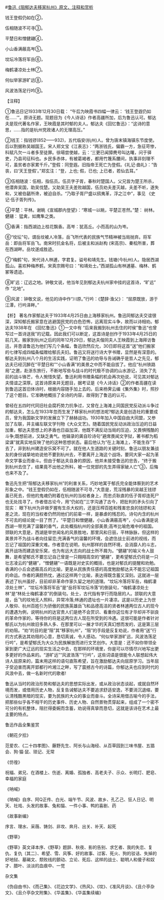 #[鲁迅《阻郁达夫移家杭州》原文、注释和赏析](https://www.vrrw.net/wx/9376.html)

钱王登假仍如在②，

伍相随波不可寻③。

平楚日和憎健翮④，

小山香满蔽高岑⑤。

坟坛冷落将军岳⑥，

梅鹤凄凉处士林⑦。

何似举家游旷远⑧，

风波浩荡足行吟⑨。

【注释】

①鲁迅日记1933年12月30日载： “午后为映霞书四幅一律云： ‘钱王登遐仍如在……’”。原诗无题。现题目为《今人诗话》作者高疆所加，后为鲁迅认可。郁达夫是现代著名作家，王映霞是其时郁的夫人。郁达夫《回忆鲁迅》：“这诗的意思，……指的是杭州党政诸人的无理高压。”

②钱王：指钱镠(852——932)，五代临安(杭州)人。曾为唐末镇海镇东节度使。后以割据称吴越国王。宋人郑文宝《江表志》：“两浙钱氏，偏霸一方，急征苛惨，科赋凡欠一斗者多至徒罪。徐瑒尝使越，云：‘三更已闻獐麂号叫达曙，问于驿吏，乃县司征科也。乡民多赤体，有被葛褐者，都用竹篾系腰间，执事非刻理不可，虽贫者亦家累千斤。”登假：同登遐。旧指帝王死亡为登假。《礼记·曲礼》：“告丧，曰‘天王登假’。”郑玄注：“登，上也; 假，已也; 上已者，若仙去耳。”

③伍相随波：伍相，指伍员。伍员字子胥，春秋时楚国人。父兄皆为楚王所杀，他潜奔吴国，助吴伐楚。又助吴王夫差败越国，伍员劝夫差灭越，夫差不听，遂失和，又被伯嚭所谗，被迫自杀。“乃取子胥尸盛以鸱夷革，浮之江中”，事见 《史记·伍子胥列传》。

④平楚：平林。谢眺《宣城郡内登望》：“寒城一以眺，平楚正苍然。”楚： 树林。健翮： 猛禽，如鹰隼之类。

⑤香满：指西湖边上桂花飘香。高岑：犹高丘。小而高的山为岑。

⑥“坟坛”句，谓岳坟被人冷落，岳飞所代表的民族气节精神被当局抛弃。将军岳：即岳将军岳飞。南宋时抗金名将，后被主和派赵构 (宋高宗)、秦桧所害，葬在西湖畔。岳坟遂成胜迹。

⑦“梅鹤”句，宋代诗人林逋，字君复。谥号和靖先生。钱塘(今杭州)人。隐居西湖孤山。喜欢种梅养鹤，宋真宗赐号曰：“和靖处士。”西湖孤山有林逋墓、梅林、鹤冢等遗迹。

⑧旷远：辽远之地。钟敬文说，他当年见到郁达夫杭州家中挂的这首诗，“旷远” 作 “北地”。

⑨风波：钟敬文说，他见的诗中作“川原。”行吟：《楚辞·渔父》： “屈原既放，游于江潭，行吟泽畔。”



【析】 著名作家郁达夫于1933年4月25日由上海移家杭州。鲁迅同郁达夫交谊很深，深知郁氏搬家意在逃避国民党的白色恐怖，远离现实斗争，故而以诗相劝。郁达夫1938年在 《回忆鲁迅》①一文中有 “后来我搬到杭州去住的时侯”鲁迅“也曾写过一首诗送我”的记载。因此我们可以断定，这首诗是创作于1933年4月25日的前几天。搬家到杭州之后的同年12月29日，郁达夫偕同夫人王映霞到上海拜访鲁迅，并恳请鲁迅为他们写几个条幅，鲁迅欣然应允，30日即将这首“送”他们搬家的七律写成四幅条幅赠给郁氏夫妇。鲁迅又将送行诗大字书赠，显然是有深意的。郁达夫到杭州八个月的生活实践，证明了鲁迅的劝导与告诫确乎是哲人之先见，郁达夫已经沉醉在“平楚日和”“小山香满”的美景之中而不能自拔了。他应“杭州铁路局”之邀，赴浙东旅行，不断地写些与战斗的时代极不协调的山水游记，消失了先前的战斗锋芒，令人惋惜失望。鲁迅利用书赠条幅的机会再次劝说，可见其对郁达夫情谊之深厚。这首诗原来并无题目，据考证是《今人诗话》②的作者高疆在读到鲁迅这首旧体诗时，根据内容随手加上去的。后来杨霁云编《集外集》时，照抄了这个题目。它准确地概括了全诗的内容，故得到了鲁迅的认可。

曾经在五四时代同旧社会腐朽势力抗争过，又曾在上海滩上同国民党反动派斗争过的郁达夫，怎么在1933年忽而生发了移家杭州的想法呢?郁达夫是创造社的重要成员，曾为我国新文学的发展立下了赫赫战功。1930年加入中国自由大同盟，又参加了左联，并主编左联文学刊物《大众文艺》。随着国民党反动派政治压迫的日益加重，郁达夫思想上的矛盾也日益加深，他既不满反动当局的压迫，又畏惧残酷的斗争;既想前进，又缺乏勇气。他辑录的龚自珍诗句“避席畏闻文字狱，著书都为稻梁谋”就真实地反映了他的这种思想状态。最后他认为“在上海滩上，不能生存”下去了，非到杭州建造安乐窝不可了。就在他人生道路的关键时刻，鲁迅以朋友兼战友的身份诚挚地劝说他不要到杭州去，不要离开上海这个战场，要同大家一起为革命文学事业而奋斗。但由于郁达夫自身的原因，他并未接受鲁迅的忠告，“终于搬到杭州去住了，结果竟不出他之所料，被一位党部的先生弄得家破人亡”③，后悔也来不及了。

鲁迅先生把“阻郁达夫移家杭州”的利害关系，巧妙地寓于郁氏完全能体察到的艺术形象之中。“钱王登假仍如在，伍相随波不可寻，”大意是，荒淫残暴的吴越王钱镠虽已死去，但他的鬼魂仍附着在杭州的当权者身上，而忠贞耿直的伍子胥却连死尸也无处找寻了。作者借古论今，用“仍如在”三字沟通了古今，把批判的矛头引向了现实： 眼下杭州为非做歹握有生杀大权的，还是压榨百姓和残害忠良的钱镠和夫差之流，现在的当权者仍然同他们的前辈一样，是暴虐的残忍的。诗句内含的杭州不可去的结论就一目了然了。“平楚日和憎健翮，小山香满蔽高岑”，小山香满是说西湖一带充满了温馨的香气，此处概指杭州的全部美景;高岑比喻危难中的祖国。颈联的大意是，西湖是举世闻名的风景胜地，那里风和日丽，平林脉脉，但这样的美景并不为战斗者向往留恋;充满香气的温馨的环境，会遮住战士前进的视线，而忘记了祖国的深重灾难。作者意在说明，杭州那样的自然环境，会消靡人的斗志，离开战场而建造安乐窝，也为有远大志向的战士所不屑为。“健翮”的喻义令人鼓舞，是希望郁氏不要忘记自己曾是一只翱翔高空的“健翮”，更希望郁氏仍将是一只壮志凌云的“健翮”，“憎健翮”一语既是对史实的概括，也是对郁氏的提醒和劝勉。香满的小丘会遮蔽高丘的比喻，更是从民族责任感的高度勉励郁达夫不能忘记祖国的命运。作者的满腔热忱，通过这样两个比喻，表达得既含蓄又深刻。这就进一层表述了杭州虽好，目前却非革命作家久留之地的道理。“坟坛冷落将军岳，梅鹤凄凉处士林”，“坟坛冷落将军岳”是“岳将军坟坛冷落”的倒装句，“梅鹤凄凉处士林”是“林处士梅鹤凄凉”的倒装句。处士，古代指有学行而隐居的人。颔联的大意是，岳飞的坟地无人照料，异常冷落;林通的遗址也一片凄凉。这是以历史上为世人敬仰、杭州百姓引为骄傲的民族英雄岳飞和品德高洁的贤者林逋两位古人的现今的遭遇为例，说明杭州的达官贵人们是绝不会赏识、看重你这位有才华却并不驯良的革命作家的，等待你的将是这两位古人现在所受到的冷遇。这很可能是作者针对郁氏以为杭州故旧多熟人多、在那里可以一展才华的天真幻想而发的，这是第三层的劝阻。“劝”的目的是“阻”其“移家杭州”，“阻”的手段是反复劝说，作者用“送”行的方式表达其劝阻的心意，恳切真诚，令人感动。“何似举家游旷远，风波浩荡足行吟”，是希望郁氏为大众为民族解放而进行文艺创作。大意是：还不如你带领全家到更广大辽远的现实生活之中去，在那样的环境里，你是可以尽情尽兴地写出更多更好的作品来的。“游旷远”“风波浩荡”“行吟”，这些词语是很能令人联想起伟大诗人屈原来的，篇末用这样的语句直陈希望，旨在激励郁达夫向屈原学习。当年屈子受迫害而离开郢都行吟湘江之畔，写了震撼古今的诗篇，你郁达夫也应到时代的风浪中去，做一名新时代的歌者!

鲁迅从当时的政治形势和郁达夫的思想实际出发，或从政治状态谈起，或就自然环境而发，或借用历史人物，反复告诫郁达夫不要追求舒适安逸，不要消沉退缩，要认清残酷黑暗的现实，要为民族的大众的事业而奋斗。全诗采用借古喻今的手法，把那些似乎各不相干的历史事件、历史人物、自然景物贯穿起来，组成了一个密不可分的有机整体，阻拦得委婉而含蓄，劝说得真挚而恳切，这就是该诗在艺术上最主要的特点。

鲁迅作品全集鉴赏

《朝花夕拾》

范爱农、《二十四孝图》、藤野先生、阿长与山海经、从百草园到三味书屋、五猖会、狗·猫·鼠、琐记、无常

《仿徨》

祝福、弟兄、在酒楼上、伤逝、离婚、孤独者、高老夫子、示众、长明灯、肥皂、幸福的家庭

《呐喊》

《呐喊》自序、阿Q正传、白光、端午节、风波、故乡、孔乙己、狂人日记、明天、社戏、头发的故事、兔和猫、一件小事、鸭的喜剧、药

《故事新编》

序言、理水、采薇、铸剑、非攻、奔月、出关、补天、起死

《野草》

《野草》英文译本序、《野草》题辞、秋夜、影的告别、求乞者、我的失恋、复仇、复仇〔其二〕、希望、雪、风筝、好的故事、过客、死火、狗的驳诘、失掉的好地狱、墓碣文、颓败线的颤动、立论、死后、这样的战士、聪明人和傻子和奴才、腊叶、淡淡的血痕中、一觉

杂文集

《伪自由书》、《而己集》、《花边文学》、《热风》、《坟》、《准风月谈》、《且介亭杂文》、《且介亭杂文附集》、《华盖集》、《华盖集续编》

